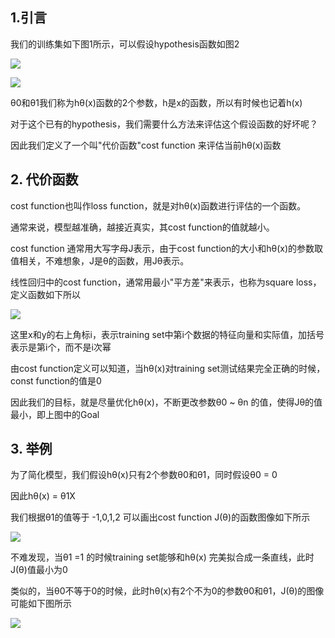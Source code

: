 ## 1.引言
我们的训练集如下图1所示，可以假设hypothesis函数如图2

![](https://camo.githubusercontent.com/f5198c4c49fed874a5c471187c9327c4281527b2/687474703a2f2f696d616765732e636e6974626c6f672e636f6d2f626c6f672f3339323232382f3230313431302f3239313931393431303635353830352e6a7067)

![](http://studentdeng.github.io/images/ml/1.png)

θ0和θ1我们称为hθ(x)函数的2个参数，h是x的函数，所以有时候也记着h(x)

对于这个已有的hypothesis，我们需要什么方法来评估这个假设函数的好坏呢？

因此我们定义了一个叫"代价函数"cost function 来评估当前hθ(x)函数

## 2. 代价函数
cost function也叫作loss function，就是对hθ(x)函数进行评估的一个函数。

通常来说，模型越准确，越接近真实，其cost function的值就越小。

cost function 通常用大写字母J表示，由于cost function的大小和hθ(x)的参数取值相关，不难想象，J是θ的函数，用Jθ表示。

线性回归中的cost function，通常用最小"平方差"来表示，也称为square loss，定义函数如下所以

![](https://camo.githubusercontent.com/9b486198032d4371e83f37c39d0dbec6e12013dd/687474703a2f2f73747564656e7464656e672e6769746875622e696f2f696d616765732f6d6c2f31322e706e67)


这里x和y的右上角标i，表示training set中第i个数据的特征向量和实际值，加括号表示是第i个，而不是i次幂

由cost function定义可以知道，当hθ(x)对training set测试结果完全正确的时候，const function的值是0

因此我们的目标，就是尽量优化hθ(x)，不断更改参数θ0 ~ θn 的值，使得Jθ的值最小，即上图中的Goal

## 3. 举例
为了简化模型，我们假设hθ(x)只有2个参数θ0和θ1，同时假设θ0 = 0

因此hθ(x) = θ1X

我们根据θ1的值等于 -1,0,1,2 可以画出cost function J(θ)的函数图像如下所示

![](http://7xn47m.com1.z0.glb.clouddn.com/cost_function.jpg)

不难发现，当θ1 =1 的时候training set能够和hθ(x) 完美拟合成一条直线，此时J(θ)值最小为0

类似的，当θ0不等于0的时候，此时hθ(x)有2个不为0的参数θ0和θ1，J(θ)的图像可能如下图所示

![](http://7xn47m.com1.z0.glb.clouddn.com/cf.jpg)
